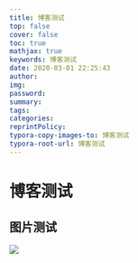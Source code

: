 ```yaml
---
title: 博客测试
top: false
cover: false
toc: true
mathjax: true
keywords: 博客测试
date: 2020-03-01 22:25:43
author:
img:
password:
summary:
tags:
categories:
reprintPolicy:
typora-copy-images-to: 博客测试
typora-root-url: 博客测试
---
```


# 博客测试

## 图片测试

![](Cg-4WVVoEXCIRESuAA77Pisv2KgAAEVMAK0mz0ADvtW874.jpg)

